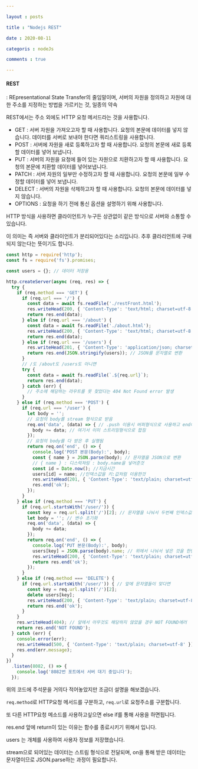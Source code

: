 ```yaml
---

layout : posts

title : "Nodejs REST"

date : 2020-08-11

categoris : nodeJs

comments : true

---
```


<h4>REST</h4>

: REpresentational State Transfer의 줄임말이며, 서버의 자원을 정의하고 자원에 대한 주소를 지정하는 방법을 가르키는 것, 일종의 약속

REST에서는 주소 외에도 HTTP 요청 메서드라는 것을 사용합니다.
- GET : 서버 자원을 가져오고자 할 때 사용합니다. 요청의 본문에 데이터를 넣지 않습니다. 데이터를 서버로 보내야 한다면 쿼리스트링을 사용합니다.
- POST : 서버에 자원을 새로 등록하고자 할 때 사용합니다. 요청의 본문에 새로 등록할 데이터를 넣어 보냅니다.
- PUT : 서버의 자원을 요청에 들어 있는 자원으로 치환하고자 할 때 사용합니다. 요청의 본문에 치환할 데이터를 넣어보냅니다.
- PATCH : 서버 자원의 일부만 수정하고자 할 때 사용합니다. 요청의 본문에 일부 수정할 데이터를 넣어 보냅니다.
- DELECT : 서버의 자원을 삭제하고자 할 때 사용합니다. 요청의 본문에 데이터를 넣지 않습니다.
- OPTIONS : 요청을 하기 전에 통신 옵션을 설명하기 위해 사용합니다.

HTTP 방식을 사용하면 클라이언트가 누구든 상관없이 같은 방식으로 서버와 소통할 수 있습니다.

이 의미는 즉 서버와 클라이언트가 분리되어있다는 소리입니다. 추후 클라리언트에 구애되지 않는다는 뜻이기도 합니다.

```javascript
const http = require('http');
const fs = require('fs').promises;

const users = {}; // 데이터 저장용

http.createServer(async (req, res) => {
  try {
    if (req.method === 'GET') {
      if (req.url === '/') {
        const data = await fs.readFile('./restFront.html');
        res.writeHead(200, { 'Content-Type': 'text/html; charset=utf-8' });
        return res.end(data);
      } else if (req.url === '/about') {
        const data = await fs.readFile('./about.html');
        res.writeHead(200, { 'Content-Type': 'text/html; charset=utf-8' });
        return res.end(data);
      } else if (req.url === '/users') {
        res.writeHead(201, { 'Content-Type': 'application/json; charset=utf-8' });
        return res.end(JSON.stringify(users)); // JSON를 문자열로 변환
      }
      // /도 /about도 /users도 아니면
      try {
        const data = await fs.readFile(`.${req.url}`);
        return res.end(data);
      } catch (err) {
        // 주소에 해당하는 라우트를 못 찾았다는 404 Not Found error 발생
      }
    } else if (req.method === 'POST') {
      if (req.url === '/user') {
        let body = '';
        // 요청의 body를 stream 형식으로 받음
        req.on('data', (data) => { // .push 이용시 버퍼형식으로 사용하고 end에서 문자열을 합쳐서 사용
          body += data; // 여기서 이미 스트리밍형식으로 합침
        });
        // 요청의 body를 다 받은 후 실행됨
        return req.on('end', () => {
          console.log('POST 본문(Body):', body);
          const { name } = JSON.parse(body); // 문자열을 JSON으로 변환
          // { name } : 디스럭쳐링 : body.name을 넣어준것
          const id = Date.now(); //지금시간
          users[id] = name; //인덱스값을 키:값처럼 이용한것
          res.writeHead(201, { 'Content-Type': 'text/plain; charset=utf-8' });
          res.end('ok');
        });
      }
    } else if (req.method === 'PUT') {
      if (req.url.startsWith('/user/')) {
        const key = req.url.split('/')[2]; // 문자열을 나눠서 두번째 인덱스값을 가져온다는 것
        let body = ''; // 변수 초기화
        req.on('data', (data) => {
          body += data;
        });
        return req.on('end', () => {
          console.log('PUT 본문(Body):', body);
          users[key] = JSON.parse(body).name; // 위에서 나눠서 넣은 것을 한번에 넣은 것을 보여줌.
          res.writeHead(200, { 'Content-Type': 'text/plain; charset=utf-8' });
          return res.end('ok');
        });
      }
    } else if (req.method === 'DELETE') {
      if (req.url.startsWith('/user/')) { // 앞에 문자열들이 맞다면
        const key = req.url.split('/')[2];
        delete users[key];
        res.writeHead(200, { 'Content-Type': 'text/plain; charset=utf-8' });
        return res.end('ok');
      }
    }
    res.writeHead(404); // 앞에서 아무것도 해당하지 않았을 경우 NOT FOUND에러
    return res.end('NOT FOUND');
  } catch (err) {
    console.error(err);
    res.writeHead(500, { 'Content-Type': 'text/plain; charset=utf-8' });
    res.end(err.message);
  }
})
  .listen(8082, () => {
    console.log('8082번 포트에서 서버 대기 중입니다');
  });

```

위의 코드에 주석문을 거의다 적어놓았지만 조금더 설명을 해보겠습니다.

`req.method`로 HTTP요청 메서드를 구분하고, `req.url`로 요청주소를 구분합니다.

또 다른 HTTP요청 메소드를 사용하고싶으면 else if를 통해 사용을 하면됩니다.

res.end 앞에 return이 있는 이유는 함수를 종료시키기 위해서 입니다.

users 는 개체를 사용하여 사용자 정보를 저장했습니다.

stream으로 되어있는 데이터는 스트림 형식으로 전달되며, on을 통해 받은 데이터는 문자열이므로 JSON.parse하는 과정이 필요합니다.
